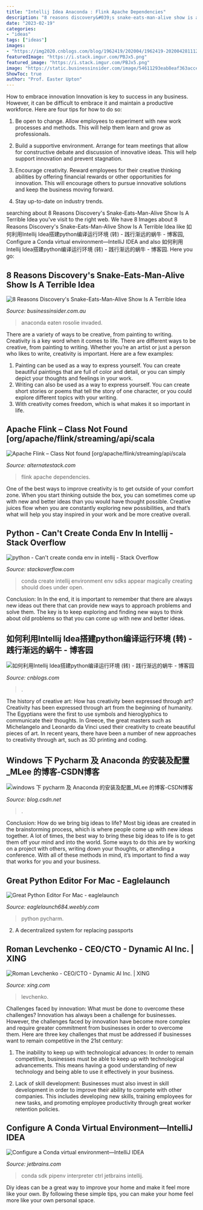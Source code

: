 ```yaml
---
title: "Intellij Idea Anaconda : Flink Apache Dependencies"
description: "8 reasons discovery&#039;s snake-eats-man-alive show is a terrible idea"
date: "2023-02-19"
categories:
- "ideas"
tags: ["ideas"]
images:
- "https://img2020.cnblogs.com/blog/1962419/202004/1962419-20200428111249693-484306541.png"
featuredImage: "https://i.stack.imgur.com/PBJx5.png"
featured_image: "https://i.stack.imgur.com/PBJx5.png"
image: "https://static.businessinsider.com/image/54611293eab8eaf363accee3/image.jpg"
ShowToc: true
author: "Prof. Easter Upton"
---
```



How to embrace innovation
Innovation is key to success in any business. However, it can be difficult to embrace it and maintain a productive workforce. Here are four tips for how to do so:
1) Be open to change. Allow employees to experiment with new work processes and methods. This will help them learn and grow as professionals.

2) Build a supportive environment. Arrange for team meetings that allow for constructive debate and discussion of innovative ideas. This will help support innovation and prevent stagnation.

3) Encourage creativity. Reward employees for their creative thinking abilities by offering financial rewards or other opportunities for innovation. This will encourage others to pursue innovative solutions and keep the business moving forward.

4) Stay up-to-date on industry trends.

	

		
searching about 8 Reasons Discovery&#039;s Snake-Eats-Man-Alive Show Is A Terrible Idea you've visit to the right web. We have 8 Images about 8 Reasons Discovery&#039;s Snake-Eats-Man-Alive Show Is A Terrible Idea like 如何利用Intellij Idea搭建python编译运行环境 (转) - 践行渐远的蜗牛 - 博客园, Configure a Conda virtual environment—IntelliJ IDEA and also 如何利用Intellij Idea搭建python编译运行环境 (转) - 践行渐远的蜗牛 - 博客园. Here you go:
		
    
## 8 Reasons Discovery&#039;s Snake-Eats-Man-Alive Show Is A Terrible Idea

<img loading=lazy src="https://static.businessinsider.com/image/54611293eab8eaf363accee3/image.jpg" onerror="this.onerror=null;this.src='https://tse4.mm.bing.net/th?id=OIP.EYb5o8uxQGoXeQ4DedSHvwHaFj&amp;pid=15.1';" alt="8 Reasons Discovery&#039;s Snake-Eats-Man-Alive Show Is A Terrible Idea">

_Source: businessinsider.com.au_

>anaconda eaten rosolie invaded. 

	

There are a variety of ways to be creative, from painting to writing.
Creativity is a key word when it comes to life. There are different ways to be creative, from painting to writing. Whether you’re an artist or just a person who likes to write, creativity is important. Here are a few examples: 
1. Painting can be used as a way to express yourself. You can create beautiful paintings that are full of color and detail, or you can simply depict your thoughts and feelings in your work. 
2. Writing can also be used as a way to express yourself. You can create short stories or poems that tell the story of one character, or you could explore different topics with your writing. 
3. With creativity comes freedom, which is what makes it so important in life.

    
## Apache Flink – Class Not Found [org/apache/flink/streaming/api/scala

<img loading=lazy src="https://i0.wp.com/www.alternatestack.com/wp-content/uploads/2018/09/Screen-Shot-2018-09-16-at-5.29.04-PM.png?fit=1640%2C1058" onerror="this.onerror=null;this.src='https://tse2.mm.bing.net/th?id=OIP.y0zVN1FjTvEjrIIXmFhSegHaEx&amp;pid=15.1';" alt="Apache Flink – Class Not found [org/apache/flink/streaming/api/scala">

_Source: alternatestack.com_

>flink apache dependencies. 

	

One of the best ways to improve creativity is to get outside of your comfort zone. When you start thinking outside the box, you can sometimes come up with new and better ideas than you would have thought possible. Creative juices flow when you are constantly exploring new possibilities, and that’s what will help you stay inspired in your work and be more creative overall.

    
## Python - Can&#039;t Create Conda Env In Intellij - Stack Overflow

<img loading=lazy src="https://i.stack.imgur.com/PBJx5.png" onerror="this.onerror=null;this.src='https://tse3.mm.bing.net/th?id=OIP.c7Zx8aKyBlSM5HJHaz0pagAAAA&amp;pid=15.1';" alt="python - Can&#039;t create conda env in intellij - Stack Overflow">

_Source: stackoverflow.com_

>conda create intellij environment env sdks appear magically creating should does under open. 

	

Conclusion: In
In the end, it is important to remember that there are always new ideas out there that can provide new ways to approach problems and solve them. The key is to keep exploring and finding new ways to think about old problems so that you can come up with new and better ideas.

    
## 如何利用Intellij Idea搭建python编译运行环境 (转) - 践行渐远的蜗牛 - 博客园

<img loading=lazy src="https://img2020.cnblogs.com/blog/1962419/202004/1962419-20200428111249693-484306541.png" onerror="this.onerror=null;this.src='https://tse3.mm.bing.net/th?id=OIP.w-GvAhFe9rMn2Ze-XMga7wHaFI&amp;pid=15.1';" alt="如何利用Intellij Idea搭建python编译运行环境 (转) - 践行渐远的蜗牛 - 博客园">

_Source: cnblogs.com_

>. 

	

The history of creative art: How has creativity been expressed through art?
Creativity has been expressed through art from the beginning of humanity. The Egyptians were the first to use symbols and hieroglyphics to communicate their thoughts. In Greece, the great masters such as Michelangelo and Leonardo da Vinci used their creativity to create beautiful pieces of art. In recent years, there have been a number of new approaches to creativity through art, such as 3D printing and coding.

    
## Windows 下 Pycharm 及 Anaconda 的安装及配置_MLee 的博客-CSDN博客

<img loading=lazy src="https://img-blog.csdn.net/20171229134206131?watermark/2/text/aHR0cDovL2Jsb2cuY3Nkbi5uZXQvbWFraW5nTEo=/font/5a6L5L2T/fontsize/400/fill/I0JBQkFCMA==/dissolve/70/gravity/SouthEast" onerror="this.onerror=null;this.src='https://tse4.mm.bing.net/th?id=OIP.9zrXuNK6vufSD9tC8qNGRwHaDN&amp;pid=15.1';" alt="windows 下 pycharm 及 Anaconda 的安装及配置_MLee 的博客-CSDN博客">

_Source: blog.csdn.net_

>. 

	

Conclusion: How do we bring big ideas to life?
Most big ideas are created in the brainstorming process, which is where people come up with new ideas together. A lot of times, the best way to bring these big ideas to life is to get them off your mind and into the world. Some ways to do this are by working on a project with others, writing down your thoughts, or attending a conference. With all of these methods in mind, it’s important to find a way that works for you and your business.

    
## Great Python Editor For Mac - Eaglelaunch

<img loading=lazy src="https://eaglelaunch684.weebly.com/uploads/1/2/4/7/124794751/717393353.jpg" onerror="this.onerror=null;this.src='https://tse3.mm.bing.net/th?id=OIP._qkd5-mMZsUwewc39rn2jQHaEK&amp;pid=15.1';" alt="Great Python Editor For Mac - eaglelaunch">

_Source: eaglelaunch684.weebly.com_

>python pycharm. 

	

2. A decentralized system for replacing passports 

    
## Roman Levchenko - CEO/CTO - Dynamic AI Inc. | XING

<img loading=lazy src="https://profile-images.xing.com/images/e43931f249e275cc7858ab3dafb397e1-2/roman-levchenko.256x256.jpg" onerror="this.onerror=null;this.src='https://tse1.mm.bing.net/th?id=OIP.VKMGzg1rFQXh8-LHWWDcUgAAAA&amp;pid=15.1';" alt="Roman Levchenko - CEO/CTO - Dynamic AI Inc. | XING">

_Source: xing.com_

>levchenko. 

	

Challenges faced by innovation: What must be done to overcome these challenges?
Innovation has always been a challenge for businesses. However, the challenges faced by innovation have become more complex and require greater commitment from businesses in order to overcome them. Here are three key challenges that must be addressed if businesses want to remain competitive in the 21st century:
1. The inability to keep up with technological advances: In order to remain competitive, businesses must be able to keep up with technological advancements. This means having a good understanding of new technology and being able to use it effectively in your business.

2. Lack of skill development: Businesses must also invest in skill development in order to improve their ability to compete with other companies. This includes developing new skills, training employees for new tasks, and promoting employee productivity through great worker retention policies.


    
## Configure A Conda Virtual Environment—IntelliJ IDEA

<img loading=lazy src="https://www.jetbrains.com/help/img/idea/2020.3/ij_add_new_sdk.png" onerror="this.onerror=null;this.src='https://tse1.mm.bing.net/th?id=OIP.gHjw08cjClngdxvlFzrcPgHaEH&amp;pid=15.1';" alt="Configure a Conda virtual environment—IntelliJ IDEA">

_Source: jetbrains.com_

>conda sdk pipenv interpreter ctrl jetbrains intellij. 

	

Diy ideas can be a great way to improve your home and make it feel more like your own. By following these simple tips, you can make your home feel more like your own personal space.


